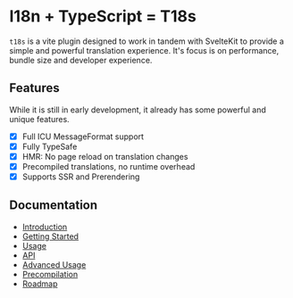 # I18n + TypeScript = T18s

`t18s` is a vite plugin designed to work in tandem with SvelteKit to provide a simple and powerful translation experience. It's focus is on performance, bundle size and developer experience.

## Features

While it is still in early development, it already has some powerful and unique features.

- [x] Full ICU MessageFormat support
- [x] Fully TypeSafe
- [x] HMR: No page reload on translation changes
- [x] Precompiled translations, no runtime overhead
- [x] Supports SSR and Prerendering

## Documentation

- [Introduction](docs/10-Introduction.md)
- [Getting Started](docs/20-Getting-Started.md)
- [Usage](docs/30-Usage.md)
- [API](docs/40-API.md)
- [Advanced Usage](docs/50-Advanced-Usage.md)
- [Precompilation](docs/80-Precompilation.md)
- [Roadmap](docs/99-Roadmap.md)
